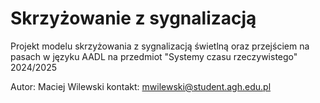 # Skrzyżowanie z sygnalizacją
Projekt modelu skrzyżowania z sygnalizacją świetlną oraz przejściem na pasach w języku AADL na przedmiot "Systemy czasu rzeczywistego" 2024/2025

Autor: Maciej Wilewski
kontakt: mwilewski@student.agh.edu.pl
